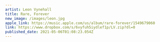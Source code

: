 ```yaml
---
artist: Leon Vynehall
title: Rare, Forever
new_image: /images/leon.jpg
apple_link: https://music.apple.com/us/album/rare-forever/1549679060
link: https://www.dropbox.com/s/6vyfuh5iydlef1p/LV.zip?dl=0
published_date: 2021-05-06T01:08:23.054Z
---
```

